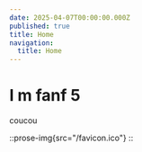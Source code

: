 ```yaml
---
date: 2025-04-07T00:00:00.000Z
published: true
title: Home
navigation:
  title: Home
---
```


# I m fanf 5

coucou

::prose-img{src="/favicon.ico"}
::
